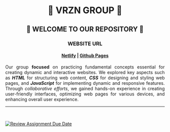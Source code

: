 # <div align="center">🚀 VRZN GROUP 🚀</div>

## <div align="center">👋 WELCOME TO OUR REPOSITORY 👋</div>

### <div align="center">WEBSITE URL</div>

#### <div align="center"> [Netlify](https://vrzn.netlify.app/) | [Github Pages](https://pup-bsit.github.io/exercise-12-vrzn_webdev/) </div>

<div align="justify">

Our group **focused** on practicing fundamental concepts essential for creating dynamic and interactive websites. We explored key aspects such as **_HTML_** for structuring web content, **_CSS_** for designing and styling web pages, and **_JavaScript_** for implementing dynamic and responsive features. Through _collaborative efforts_, we gained hands-on experience in creating user-friendly interfaces, optimizing web pages for various devices, and enhancing overall user experience.

 </div>

---

<br>

[![Review Assignment Due Date](https://classroom.github.com/assets/deadline-readme-button-24ddc0f5d75046c5622901739e7c5dd533143b0c8e959d652212380cedb1ea36.svg)](https://classroom.github.com/a/fqpmhemc)
